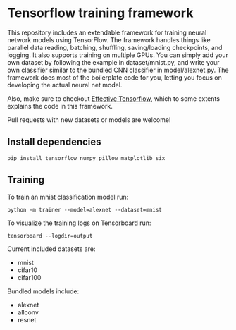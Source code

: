 # Tensorflow training framework

This repository includes an extendable framework for training neural network models using TensorFlow. The framework handles things like parallel data reading, batching, shuffling, saving/loading checkpoints, and logging. It also supports training on multiple GPUs. You can simply add your own dataset by following the example in dataset/mnist.py, and write your own classifier similar to the bundled CNN classifier in model/alexnet.py. The framework does most of the boilerplate code for you, letting you focus on developing the actual neural net model.

Also, make sure to checkout [Effective Tensorflow](https://github.com/vahidk/EffectiveTensorflow), which to some extents explains the code in this framework.

Pull requests with new datasets or models are welcome!

## Install dependencies
```
pip install tensorflow numpy pillow matplotlib six
```

## Training
To train an mnist classification model run:
```
python -m trainer --model=alexnet --dataset=mnist
```

To visualize the training logs on Tensorboard run:
```
tensorboard --logdir=output
```

Current included datasets are:
- mnist
- cifar10
- cifar100 

Bundled models include:
- alexnet
- allconv
- resnet

